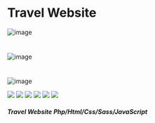 # Travel Website
![image](https://github.com/JhonnFy/Travel-Website/assets/97255802/7a1a2983-25b5-42e3-8a18-8e427b5310be)
#
![image](https://github.com/JhonnFy/Travel-Website/assets/97255802/d0b3b9da-bc9b-4ec6-afa0-76fa6ad01258)
#
![image](https://github.com/JhonnFy/Travel-Website/assets/97255802/b1f5ea6f-151d-480c-9e88-ddbb609914df)

![](https://img.shields.io/github/stars/pandao/editor.md.svg) ![](https://img.shields.io/github/forks/pandao/editor.md.svg) ![](https://img.shields.io/github/tag/pandao/editor.md.svg) ![](https://img.shields.io/github/release/pandao/editor.md.svg) ![](https://img.shields.io/github/issues/pandao/editor.md.svg) ![](https://img.shields.io/bower/v/editor.md.svg)
##### Travel Website Php/Html/Css/Sass/JavaScript
